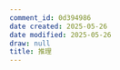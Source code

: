 ```yaml
---
comment_id: 0d394986
date created: 2025-05-26
date modified: 2025-05-26
draw: null
title: 推理
---
```

